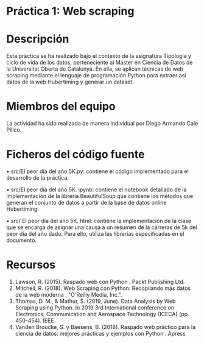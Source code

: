 # Práctica 1: Web scraping

# Descripción

Esta práctica se ha realizado bajo el contexto de la asignatura Tipología y ciclo de vida de los datos, perteneciente al Máster en Ciencia de Datos de la Universitat Oberta de Catalunya. En ella, se aplican técnicas de web scraping mediante el lenguaje de programación Python para extraer así datos de la web Hubertiming y generar un dataset.

# Miembros del equipo

La actividad ha sido realizada de manera individual por Diego Armando Cale Pillco.

# Ficheros del código fuente

•	src/El peor día del año 5K.py: contiene el código implementado para el desarrollo de la práctica.

•	src/El peor día del año 5K. ipynb: contiene el notebook detallado de la implementación de la librería BeautifulSoup que contiene los métodos que generan el conjunto de datos a partir de la base de datos online Hubertiming.

•	src/ El peor día del año 5K. html: contiene la implementación de la clase que se encarga de asignar una causa a un resumen de la carreras de 5k del peor día del año dado. Para ello, utiliza las librerías especificadas en el documento.

# Recursos

1.	Lawson, R. (2015). Raspado web con Python . Packt Publishing Ltd. 
2.	Mitchell, R. (2018). Web Scraping con Python: Recopilando más datos de la web moderna . "O'Reilly Media, Inc.".
3.	Thomas, D. M., & Mathur, S. (2019, June). Data Analysis by Web Scraping using Python. In 2019 3rd International conference on Electronics, Communication and Aerospace Technology (ICECA) (pp. 450-454). IEEE.
4.	Vanden Broucke, S. y Baesens, B. (2018). Raspado web práctico para la ciencia de datos: mejores prácticas y ejemplos con Python . Apress
